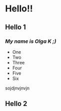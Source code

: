 # Hello!!
## Hello 1
### _My name is Olga K ;)_
* One 
* Two
* Three 
* Four
* Five
* Six


sojdjnvjnvjn

## Hello 2
